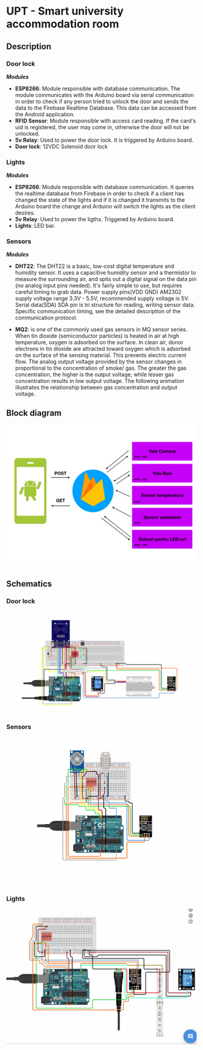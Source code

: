 # UPT - Smart university accommodation room

## Description

### Door lock
**_Modules_**
 - **ESP8266**: Module responsible with database communication. The module communicates with the Arduino board via serial communication in order to check if any person tried to unlock the door and sends the data to the Firebase Realtime Database. This data can be accessed from the Android application.
 - **RFID Sensor**: Module responsible with access card reading. If the card's uid is registered, the user may come in, otherwise the door will not be unlocked.
 - **5v Relay**: Used to power the door lock. It is triggered by Arduino board.
 - **Door lock**: 12VDC Solenoid door lock
 
 ### Lights
 **_Modules_**
  - **ESP8266**: Module responsible with database communication. It queries the realtime database from Firebase in order to check if a client has changed the state of the lights and if it is changed it transmits to the Arduino board the change and Arduino will switch the lights as the client desires.
  - **5v Relay**: Used to power the ligths. Triggered by Arduino board.
  - **Lights**: LED bar.

### Sensors
**_Modules_**
  - **DHT22**: The DHT22 is a basic, low-cost digital temperature and humidity sensor. It uses a capacitive humidity sensor and a thermistor to measure the surrounding air, and spits out a digital signal on the data pin (no analog input pins needed). It's fairly simple to use, but requires careful timing to grab data.
 	Power supply pins(VDD GND)
 AM2302 supply voltage range 3.3V - 5.5V, recommended supply voltage is 5V.
	Serial data(SDA)
SDA pin is tri structure for reading, writing sensor data. Specific communication timing, see the detailed description of the communication protocol.

  - **MQ2**: is one of the commonly used gas sensors in MQ sensor series.
	When tin dioxide (semiconductor particles) is 
heated in air at high temperature, oxygen is adsorbed 
on the surface. In clean air, donor electrons in tin
dioxide are attracted toward oxygen which is adsorbed
on the surface of the sensing material. This prevents
electric current flow.
	The analog output voltage provided by the sensor
changes in proportional to the concentration of smoke/
gas. The greater the gas concentration, the higher is
the output voltage; while lesser gas concentration 
results in low output voltage. The following 
animation illustrates the relationship between gas
concentration and output voltage.

## Block diagram
![Block diagram](docs/arhitecture/bloc.png)

## Schematics

### Door lock
![Door lock](schematics/lock.png)

### Sensors
![Sensors](schematics/temperature.png)

### Lights
![Lights](schematics/lights.PNG)

